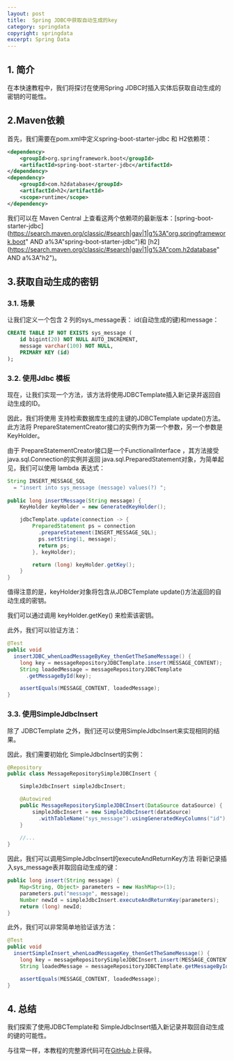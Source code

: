 ```yaml
---
layout: post
title:  Spring JDBC中获取自动生成的key
category: springdata
copyright: springdata
excerpt: Spring Data
---
```


## 1. 简介

在本快速教程中，我们将探讨在使用Spring JDBC时插入实体后获取自动生成的密钥的可能性。

## 2.Maven依赖

首先，我们需要在pom.xml中定义spring-boot-starter-jdbc 和 H2依赖项：

```xml
<dependency>
    <groupId>org.springframework.boot</groupId>
    <artifactId>spring-boot-starter-jdbc</artifactId>
</dependency>
<dependency>
    <groupId>com.h2database</groupId>
    <artifactId>h2</artifactId>
    <scope>runtime</scope>
</dependency>
```

我们可以在 Maven Central 上查看这两个依赖项的最新版本：[spring-boot-starter-jdbc](https://search.maven.org/classic/#search|gav|1|g%3A"org.springframework.boot" AND a%3A"spring-boot-starter-jdbc")和 [h2](https://search.maven.org/classic/#search|gav|1|g%3A"com.h2database" AND a%3A"h2")。

## 3.获取自动生成的密钥

### 3.1. 场景

让我们定义一个包含 2 列的sys_message表： id(自动生成的键)和message：

```sql
CREATE TABLE IF NOT EXISTS sys_message (
    id bigint(20) NOT NULL AUTO_INCREMENT,
    message varchar(100) NOT NULL,
    PRIMARY KEY (id)
);

```

### 3.2. 使用Jdbc 模板

现在，让我们实现一个方法，该方法将使用JDBCTemplate插入新记录并返回自动生成的ID。 

因此，我们将使用 支持检索数据库生成的主键的JDBCTemplate update()方法。此方法将 PrepareStatementCreator接口的实例作为第一个参数，另一个参数是KeyHolder。 

由于 PrepareStatementCreator接口是一个FunctionalInterface ，其方法接受 java.sql.Connection的实例并返回 java.sql.PreparedStatement对象，为简单起见，我们可以使用 lambda 表达式：

```java
String INSERT_MESSAGE_SQL 
  = "insert into sys_message (message) values(?) ";
    
public long insertMessage(String message) {    
    KeyHolder keyHolder = new GeneratedKeyHolder();

    jdbcTemplate.update(connection -> {
        PreparedStatement ps = connection
          .prepareStatement(INSERT_MESSAGE_SQL);
          ps.setString(1, message);
          return ps;
        }, keyHolder);

        return (long) keyHolder.getKey();
    }
}

```

值得注意的是，keyHolder对象将包含从JDBCTemplate update()方法返回的自动生成的密钥。

我们可以通过调用 keyHolder.getKey() 来检索该密钥。

此外，我们可以验证方法：

```java
@Test
public void 
  insertJDBC_whenLoadMessageByKey_thenGetTheSameMessage() {
    long key = messageRepositoryJDBCTemplate.insert(MESSAGE_CONTENT);
    String loadedMessage = messageRepositoryJDBCTemplate
      .getMessageById(key);

    assertEquals(MESSAGE_CONTENT, loadedMessage);
}
```

### 3.3. 使用SimpleJdbcInsert

除了 JDBCTemplate 之外，我们还可以使用SimpleJdbcInsert来实现相同的结果。

因此，我们需要初始化 SimpleJdbcInsert的实例：

```java
@Repository
public class MessageRepositorySimpleJDBCInsert {

    SimpleJdbcInsert simpleJdbcInsert;

    @Autowired
    public MessageRepositorySimpleJDBCInsert(DataSource dataSource) {
        simpleJdbcInsert = new SimpleJdbcInsert(dataSource)
          .withTableName("sys_message").usingGeneratedKeyColumns("id");
    }
    
    //...
}

```

因此，我们可以调用SimpleJdbcInsert的executeAndReturnKey方法 将新记录插入sys_message表并取回自动生成的键：

```java
public long insert(String message) {
    Map<String, Object> parameters = new HashMap<>(1);
    parameters.put("message", message);
    Number newId = simpleJdbcInsert.executeAndReturnKey(parameters);
    return (long) newId;
}

```

此外，我们可以非常简单地验证该方法：

```java
@Test
public void 
  insertSimpleInsert_whenLoadMessageKey_thenGetTheSameMessage() {
    long key = messageRepositorySimpleJDBCInsert.insert(MESSAGE_CONTENT);
    String loadedMessage = messageRepositoryJDBCTemplate.getMessageById(key);

    assertEquals(MESSAGE_CONTENT, loadedMessage);
}
```

## 4. 总结

我们探索了使用JDBCTemplate和 SimpleJdbcInsert插入新记录并取回自动生成的键的可能性。

与往常一样，本教程的完整源代码可在[GitHub](https://github.com/tuyucheng7/taketoday-tutorial4j/tree/master/spring-data-modules)上获得。